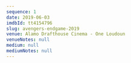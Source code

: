 ```yaml
---
sequence: 1
date: 2019-06-03
imdbId: tt4154796
slug: avengers-endgame-2019
venue: Alamo Drafthouse Cinema - One Loudoun
venueNotes: null
medium: null
mediumNotes: null
---
```


